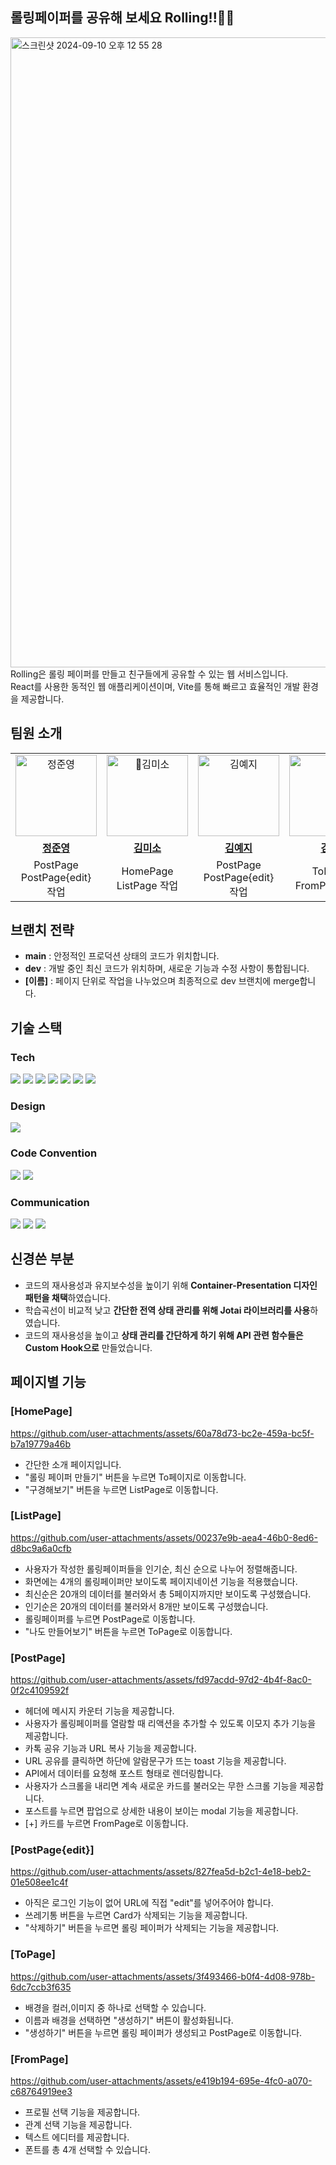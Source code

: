 ## 롤링페이퍼를 공유해 보세요 Rolling!!🎉🎉
<img width="1008" alt="스크린샷 2024-09-10 오후 12 55 28" src="https://github.com/user-attachments/assets/4b6d0452-5757-428b-8ab8-6ae236e721d5">
Rolling은 롤링 페이퍼를 만들고 친구들에게 공유할 수 있는 웹 서비스입니다.</br>
React를 사용한 동적인 웹 애플리케이션이며, Vite를 통해 빠르고 효율적인 개발 환경을 제공합니다.

## 팀원 소개

<table>
 <tr>
    <td align="center"><a href="https://github.com/junjeeong" target="_blank"><img src="https://avatars.githubusercontent.com/u/81373171?v=4" width="130px;" alt="정준영"></a></td>
    <td align="center"><a href="https://github.com/kim-miso" target="_blank"> <img src="https://avatars.githubusercontent.com/u/140625982?v=4" width="130px"alt="김미소"></a></td>
    <td align="center"><a href="https://github.com/yyezzzy" target="_blank"><img src="https://avatars.githubusercontent.com/u/128662353?v=4" width="130px;" alt="김예지"></a></td>
   <td align="center"><a href="https://github.com/cccwon2" target="_blank"> <img src="https://avatars.githubusercontent.com/u/10387266?v=4" width="130px;" alt="김원"></a></td>
  </tr>
  <tr>
    <td align="center"><a href="https://github.com/junjeeong"><b>정준영</b></a></td>
    <td align="center"><a href="https://github.com/kim-miso"><b>김미소</b></a></td>
    <td align="center"><a href="https://github.com/yyezzzy"><b>김예지</b></a></td>
    <td align="center"><a href="https://github.com/cccwon2"><b>김원</b></a></td>
  </tr>
  <tr>
    <td align="center">PostPage</br> PostPage{edit} 작업</td>
    <td align="center">HomePage</br> ListPage 작업</td>
    <td align="center">PostPage</br> PostPage{edit} 작업</td>
    <td align="center">ToPage</br> FromPage 작업</td>
  </tr>
</table>

## 브랜치 전략
- **main** : 안정적인 프로덕션 상태의 코드가 위치합니다.
- **dev** : 개발 중인 최신 코드가 위치하며, 새로운 기능과 수정 사항이 통합됩니다.
- **[이름]** : 페이지 단위로 작업을 나누었으며 최종적으로 dev 브랜치에 merge합니다.

## 기술 스택

### Tech
<img src="https://img.shields.io/badge/html5-E34F26?style=for-the-badge&logo=html5&logoColor=white"> <img src="https://img.shields.io/badge/css-1572B6?style=for-the-badge&logo=css3&logoColor=white"> <img src="https://img.shields.io/badge/javascript-F7DF1E?style=for-the-badge&logo=javascript&logoColor=black">
<img src="https://img.shields.io/badge/react-61DAFB?style=for-the-badge&logo=react&logoColor=black"> <img src="https://img.shields.io/badge/Vite-646CFF?style=for-the-badge&logo=Vite&logoColor=white"> <img src="https://img.shields.io/badge/Axios-5A29E4?style=for-the-badge&logo=Axios&logoColor=white">
<img src="https://img.shields.io/badge/StyledComponents-DB7093?style=for-the-badge&logo=StyledComponents&logoColor=white">

### Design 
<img src="https://img.shields.io/badge/Figma-24E1E?style=for-the-badge&logo=Figma&logoColor=white">

### Code Convention
<img src="https://img.shields.io/badge/Prettier-F7B93E?style=for-the-badge&logo=Prettier&logoColor=white"> <img src="https://img.shields.io/badge/EsLint-4B32C3?style=for-the-badge&logo=EsLint&logoColor=white">

### Communication
<img src="https://img.shields.io/badge/Discord-5865F2?style=for-the-badge&logo=Discord&logoColor=white"> <img src="https://img.shields.io/badge/Notion-000000?style=for-the-badge&logo=Notion&logoColor=white"> <img src="https://img.shields.io/badge/Github-181717?style=for-the-badge&logo=Github&logoColor=white">


## 신경쓴 부분
- 코드의 재사용성과 유지보수성을 높이기 위해 **Container-Presentation 디자인 패턴을 채택**하였습니다.
- 학습곡선이 비교적 낮고 **간단한 전역 상태 관리를 위해 Jotai 라이브러리를 사용**하였습니다.
- 코드의 재사용성을 높이고 **상태 관리를 간단하게 하기 위해 API 관련 함수들은 Custom Hook으로** 만들었습니다.

## 페이지별 기능
### [HomePage]
https://github.com/user-attachments/assets/60a78d73-bc2e-459a-bc5f-b7a19779a46b
- 간단한 소개 페이지입니다.
- "롤링 페이퍼 만들기" 버튼을 누르면 To페이지로 이동합니다.
- "구경해보기" 버튼을 누르면 ListPage로 이동합니다.


### [ListPage]
https://github.com/user-attachments/assets/00237e9b-aea4-46b0-8ed6-d8bc9a6a0cfb

- 사용자가 작성한 롤링페이퍼들을 인기순, 최신 순으로 나누어 정렬해줍니다.
- 화면에는 4개의 롤링페이퍼만 보이도록 페이지네이션 기능을 적용했습니다.
- 최신순은 20개의 데이터를 불러와서 총 5페이지까지만 보이도록 구성했습니다.
- 인기순은 20개의 데이터를 불러와서 8개만 보이도록 구성했습니다.
- 롤링페이퍼를 누르면 PostPage로 이동합니다.
- "나도 만들어보기" 버튼을 누르면 ToPage로 이동합니다.


### [PostPage]
https://github.com/user-attachments/assets/fd97acdd-97d2-4b4f-8ac0-0f2c4109592f

- 헤더에 메시지 카운터 기능을 제공합니다.
- 사용자가 롤링페이퍼를 열람할 때 리액션을 추가할 수 있도록 이모지 추가 기능을 제공합니다.
- 카톡 공유 기능과 URL 복사 기능을 제공합니다.
- URL 공유를 클릭하면 하단에 알람문구가 뜨는 toast 기능을 제공합니다.
- API에서 데이터를 요청해 포스트 형태로 렌더링합니다.
- 사용자가 스크롤을 내리면 계속 새로운 카드를 불러오는 무한 스크롤 기능을 제공합니다.
- 포스트를 누르면 팝업으로 상세한 내용이 보이는 modal 기능을 제공합니다.
- [+] 카드를 누르면 FromPage로 이동합니다.
  
### [PostPage{edit}]
https://github.com/user-attachments/assets/827fea5d-b2c1-4e18-beb2-01e508ee1c4f
- 아직은 로그인 기능이 없어 URL에 직접 "edit"를 넣어주어야 합니다.
- 쓰레기통 버튼을 누르면 Card가 삭제되는 기능을 제공합니다.
- "삭제하기" 버튼을 누르면 롤링 페이퍼가 삭제되는 기능을 제공합니다.

### [ToPage]
https://github.com/user-attachments/assets/3f493466-b0f4-4d08-978b-6dc7ccb3f635
- 배경을 컬러,이미지 중 하나로 선택할 수 있습니다.
- 이름과 배경을 선택하면 "생성하기" 버튼이 활성화됩니다.
- "생성하기" 버튼을 누르면 롤링 페이퍼가 생성되고 PostPage로 이동합니다.

### [FromPage]
https://github.com/user-attachments/assets/e419b194-695e-4fc0-a070-c68764919ee3
- 프로필 선택 기능을 제공합니다.
- 관계 선택 기능을 제공합니다.
- 텍스트 에디터를 제공합니다.
- 폰트를 총 4개 선택할 수 있습니다.


